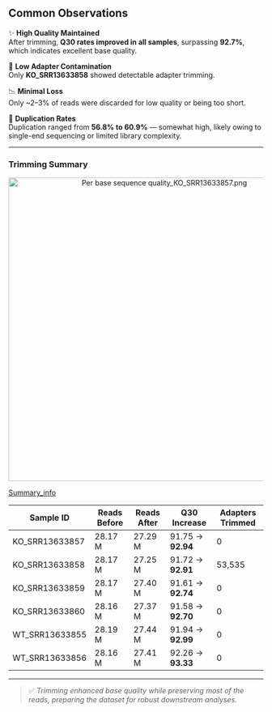 ##  Common Observations

✨ **High Quality Maintained**  
After trimming, **Q30 rates improved in all samples**, surpassing **92.7%**, which indicates excellent base quality.

🧬 **Low Adapter Contamination**  
Only **KO_SRR13633858** showed detectable adapter trimming.

📉 **Minimal Loss**  
Only ~2–3% of reads were discarded for low quality or being too short.

🔁 **Duplication Rates**  
Duplication ranged from **56.8% to 60.9%** — somewhat high, likely owing to single-end sequencing or limited library complexity.

---

### Trimming Summary

<p align="center">
  <img src="../../results/trimmed_report/Trim_stats.csv" alt="Per base sequence quality_KO_SRR13633857.png" width="600">
</p>

[Summary_info](../../results/trimmed_report/Trim_stats.csv)

| Sample ID       | Reads Before | Reads After | Q30 Increase       | Adapters Trimmed |
|-----------------|--------------|-------------|--------------------|------------------|
| KO_SRR13633857  | 28.17 M      | 27.29 M     | 91.75 → **92.94**  | 0                |
| KO_SRR13633858  | 28.17 M      | 27.25 M     | 91.72 → **92.91**  | 53,535           |
| KO_SRR13633859  | 28.17 M      | 27.40 M     | 91.61 → **92.74**  | 0                |
| KO_SRR13633860  | 28.16 M      | 27.37 M     | 91.58 → **92.70**  | 0                |
| WT_SRR13633855  | 28.19 M      | 27.44 M     | 91.94 → **92.99**  | 0                |
| WT_SRR13633856  | 28.16 M      | 27.41 M     | 92.26 → **93.33**  | 0                |

---

> ✅ *Trimming enhanced base quality while preserving most of the reads, preparing the dataset for robust downstream analyses.*
